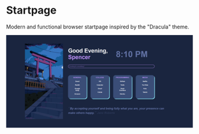 # Startpage
Modern and functional browser startpage inspired by the "Dracula" theme.

![alt text](https://github.com/spencejax21/start-page/blob/main/screenshot_page.PNG?raw=true)
